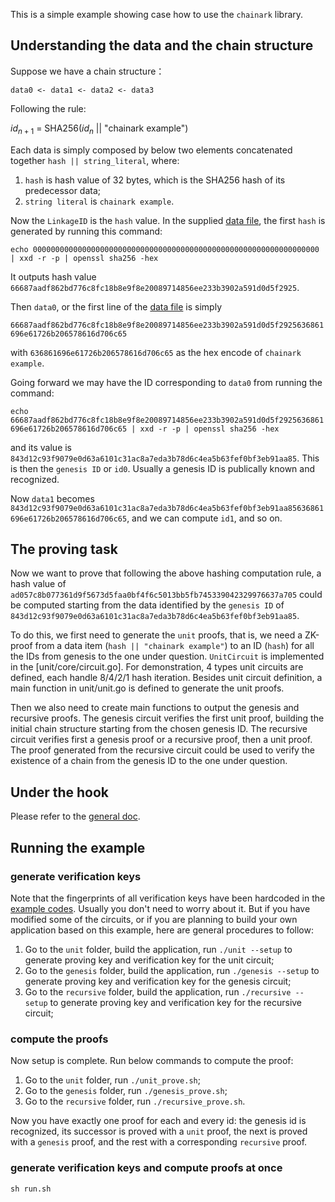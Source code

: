 This is a simple example showing case how to use the `chainark` library.

## Understanding the data and the chain structure
Suppose we have a chain structure：

`data0 <- data1 <- data2 <- data3`

Following the rule:

$id_{n+1}$ = SHA256($id_n$ || "chainark example")

Each data is simply composed by below two elements concatenated together `hash || string_literal`, where:

1. `hash` is hash value of 32 bytes, which is the SHA256 hash of its predecessor data;
2. `string literal` is `chainark example`.

Now the `LinkageID` is the `hash` value. In the supplied [data file](./data.txt), the first `hash` is generated by running this command:

`echo 0000000000000000000000000000000000000000000000000000000000000000 | xxd -r -p | openssl sha256 -hex`

It outputs hash value `66687aadf862bd776c8fc18b8e9f8e20089714856ee233b3902a591d0d5f2925`.

Then `data0`, or the first line of the [data file](./data.txt) is simply

`66687aadf862bd776c8fc18b8e9f8e20089714856ee233b3902a591d0d5f2925636861696e61726b206578616d706c65`

with `636861696e61726b206578616d706c65` as the hex encode of `chainark example`.

Going forward we may have the ID corresponding to `data0` from running the command:

`echo 66687aadf862bd776c8fc18b8e9f8e20089714856ee233b3902a591d0d5f2925636861696e61726b206578616d706c65 | xxd -r -p | openssl sha256 -hex`

and its value is `843d12c93f9079e0d63a6101c31ac8a7eda3b78d6c4ea5b63fef0bf3eb91aa85`. This is then the `genesis ID` or `id0`. Usually a genesis ID is publically known and recognized.

Now `data1` becomes `843d12c93f9079e0d63a6101c31ac8a7eda3b78d6c4ea5b63fef0bf3eb91aa85636861696e61726b206578616d706c65`, and we can compute `id1`, and so on.

## The proving task

Now we want to prove that following the above hashing computation rule, a hash value of `ad057c8b077361d9f5673d5faa0bf4f6c5013bb5fb745339042329976637a705` could be computed starting from the data identified by the `genesis ID` of `843d12c93f9079e0d63a6101c31ac8a7eda3b78d6c4ea5b63fef0bf3eb91aa85`.

To do this, we first need to generate the `unit` proofs, that is, we need a ZK-proof from a data item (`hash || "chainark example"`) to an ID (`hash`) for all the IDs from genesis to the one under question. `UnitCircuit` is implemented in the [unit/core/circuit.go]. For demonstration, 4 types unit circuits are defined, each handle 8/4/2/1 hash iteration.  Besides unit circuit definition, a main function in unit/unit.go is defined to generate the unit proofs.

Then we also need to create main functions to output the genesis and recursive proofs. The genesis circuit verifies the first unit proof, building the initial chain structure starting from the chosen genesis ID. The recursive circuit verifies first a genesis proof or a recursive proof, then a unit proof. The proof generated from the recursive circuit could be used to verify the existence of a chain from the genesis ID to the one under question.

## Under the hook

Please refer to the [general doc](../README.md).

## Running the example

### generate verification keys

Note that the fingerprints of all verification keys have been hardcoded in the [example codes](./app_types.go). Usually you don't need to worry about it. But if you have modified some of the circuits, or if you are planning to build your own application based on this example, here are general procedures to follow:

1. Go to the `unit` folder, build the application, run `./unit --setup` to generate proving key and verification key for the unit circuit;
2. Go to the `genesis` folder, build the application, run `./genesis --setup` to generate proving key and verification key for the genesis circuit;
3. Go to the `recursive` folder, build the application, run `./recursive --setup` to generate proving key and verification key for the recursive circuit;


### compute the proofs

Now setup is complete. Run below commands to compute the proof:

1. Go to the `unit` folder, run `./unit_prove.sh`;
2. Go to the `genesis` folder, run `./genesis_prove.sh`;
3. Go to the `recursive` folder, run `./recursive_prove.sh`.

Now you have exactly one proof for each and every id: the genesis id is recognized, its successor is proved with a `unit` proof, the next is proved with a `genesis` proof, and the rest with a corresponding `recursive` proof.

### generate verification keys and compute proofs at once 
```
sh run.sh
```

